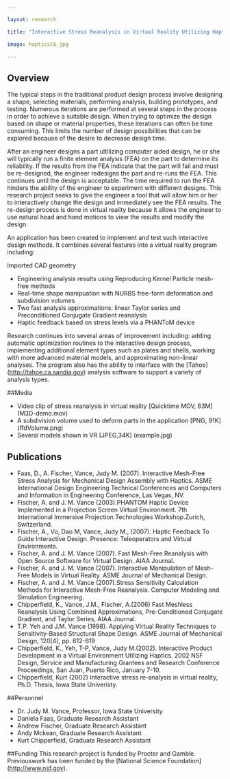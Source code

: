 ```yaml
---

layout: research

title: "Interactive Stress Reanalysis in Virtual Reality Utilizing Haptics"

image: hapticsC6.jpg

---
```


## Overview
The typical steps in the traditional product design process involve
designing a shape, selecting materials, performing analysis, building
prototypes, and testing. Numerous iterations are performed at several steps in
the process in order to achieve a suitable design. When trying to optimize the
design based on shape or material properties, these iterations can often be
time consuming. This limits the number of design possibilities that can be
explored because of the desire to decrease design time.

After an engineer designs a part ultilizing computer
aided design, he or she will typically run a finite element analysis (FEA) on
the part to determine its reliability. If the results from the FEA indicate
that the part will fail and must be re-designed, the engineer redesigns the
part and re-runs the FEA. This continues until the design is acceptable. The
time required to run the FEA hinders the ability of the engineer to experiment
with different designs. This research project seeks to give the engineer a tool
that will allow him or her to interactively change the design and immediately
see the FEA results. The re-design process is done in virtual reality because
it allows the engineer to use natural head and hand motions to view the results
and modify the design. 

An application has been created to implement and test such interactive design
methods. It combines several features into a virtual reality program including:

Imported CAD geometry
- Engineering analysis results using Reproducing Kernel Particle mesh-free methods
- Real-time shape manipuation with NURBS free-form deformation and subdivision volumes 
- Two fast analysis approximations: linear Taylor series and Preconditioned Conjugate Gradient reanalysis
- Haptic feedback based on stress levels via a PHANToM device

Research continues into several areas of improvement including: adding
automatic optimization routines to the interactive design process, implementing
additional element types such as plates and shells, working with more advanced
material models, and approximating non-linear analyses. The program also has
the ability to interface with the [Tahoe] (http://tahoe.ca.sandia.gov)
analysis software to support a variety of analysis types.

##Media
- Video clip of stress reanalysis in virtual reality [Quicktime MOV, 63M] (M3D-demo.mov)
- A subdivision volume used to deform parts in the application [PNG, 91K] (ffdVolume.png)
- Several models shown in VR [JPEG,34K] (example.jpg) 

## Publications
- Faas, D., A. Fischer, Vance, Judy M. (2007). Interactive Mesh-Free Stress Analysis for Mechanical 
Design Assembly with Haptics. ASME International Design Engineering Technical Conferences
 and Computers and Information in Engineering Conference, Las Vegas, NV.
- Fischer, A. and J. M. Vance (2003).PHANTOM Haptic Device Implemented in a Projection
Screen Virtual Environment. 7th International Immersive
Projection Technologies Workshop.Zurich, Switzerland.
- Fischer, A., Vo,
Dao M, Vance, Judy M., (2007). Haptic Feedback To Guide Interactive
Design. Presence: Teleoperators and Virtual
Environments.
- Fischer,
A. and J. M. Vance (2007). Fast Mesh-Free
Reanalysis with Open Source Software for Virtual Design. AIAA Journal.
- Fischer,
A. and J. M. Vance (2007). Interactive
Manipulation of Mesh-Free Models in Virtual Reality. ASME Journal of Mechanical Design.
- Fischer, A. and
J. M. Vance (2007).Stress Sensitivity
Calculation Methods for Interactive Mesh-Free Reanalysis. Computer Modeling and Simulation Engineering.
- Chipperfield, K., Vance, J.M.,
Fischer, A.(2006) Fast Meshless Reanalysis Using Combined Approximations,
Pre-Conditioned Conjugate Gradient, and Taylor Series, AIAA Journal.
- T.P. Yeh and J.M. Vance (1998). Applying Virtual
Reality Techniques to Sensitivity-Based Structural Shape Design. ASME
Journal of Mechanical Design, 120[4], pp. 612-619 
- Chipperfield, K., Yeh, T-P, Vance, Judy M.(2002). Interactive Product
Development in a Virtual Environment Utilizing Haptics. 2002 NSF Design,
Service and Manufacturing Grantees and Research Conference Proceedings, San
Juan, Puerto Rico, January 7-10.
- Chipperfield, Kurt (2002) Interactive stress re-analysis in virtual reality, Ph.D.
Thesis, Iowa State Univeristy.

##Personnel
- Dr. Judy M. Vance, Professor, Iowa State University
- Daniela Faas, Graduate Research Assistant
- Andrew Fischer, Graduate Research Assistant
- Andy Mckean, Graduate Research Assistant
- Kurt Chipperfield, Graduate Research Assistant

##Funding
This research project is funded by Procter and Gamble. Previouswork has been funded by the
[National Science Foundation] (http://www.nsf.gov).


